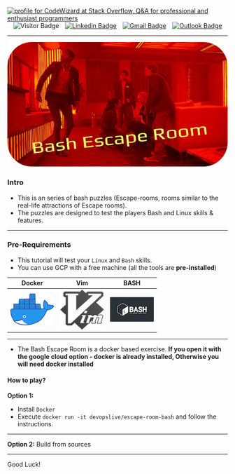 
<!-- header start -->
<a href="https://stackoverflow.com/users/1755598/codewizard"><img src="https://stackoverflow.com/users/flair/1755598.png" width="208" height="58" alt="profile for CodeWizard at Stack Overflow, Q&amp;A for professional and enthusiast programmers" title="profile for CodeWizard at Stack Overflow, Q&amp;A for professional and enthusiast programmers"></a>&emsp;![Visitor Badge](https://visitor-badge.laobi.icu/badge?page_id=nirgeier)&emsp;[![Linkedin Badge](https://img.shields.io/badge/-nirgeier-blue?style=flat&logo=Linkedin&logoColor=white&link=https://www.linkedin.com/in/nirgeier/)](https://www.linkedin.com/in/nirgeier/)&emsp;[![Gmail Badge](https://img.shields.io/badge/-nirgeier@gmail.com-fcc624?style=flat&logo=Gmail&logoColor=red&link=mailto:nirgeier@gmail.com)](mailto:nirgeier@gmail.com)&emsp;[![Outlook Badge](https://img.shields.io/badge/-nirg@codewizard.co.il-fcc624?style=flat&logo=microsoftoutlook&logoColor=blue&link=mailto:nirg@codewizard.co.il)](mailto:nirg@codewizard.co.il)
<!-- header end -->

---

![Logo](./resources/escape_room.png)

### Intro

- This is an series of bash puzzles (Escape-rooms, rooms similar to the real-life attractions of Escape rooms). 
- The puzzles are designed to test the players Bash and Linux skills & features.

---
### Pre-Requirements

- This tutorial will test your `Linux` and `Bash` skills.  
- You can use GCP with a free machine (all the tools are **pre-installed**)

| Docker                      | Vim                      | BASH                      |
| --------------------------- | ------------------------ | ------------------------- |
| ![](./resources/docker.png) | ![](./resources/vim.png) | ![](./resources/bash.jpg) |

---

- The Bash Escape Room is a docker based exercise. 
**If you open it with the google cloud option - docker is already installed, Otherwise you will need docker installed**


#### How to play?

**Option 1:**
- Install `Docker`
- Execute `docker run -it devopslive/escape-room-bash` and follow the instructions.

---

**Option 2:**
Build from sources

---

Good Luck!
